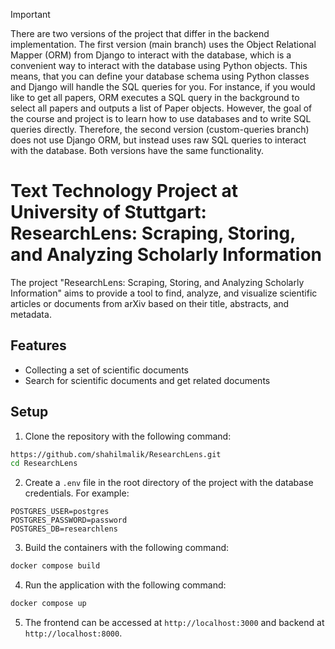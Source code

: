 > [!IMPORTANT]  
> There are two versions of the project that differ in the backend implementation. The first version (main branch) uses
the Object Relational Mapper (ORM) from Django to interact with the database, which is a convenient way to interact with
the database using Python objects. This means, that you can define your database schema using Python classes and Django
will handle the SQL queries for you. For instance, if you would like to get all papers, ORM executes a SQL query in the 
background to select all papers and outputs a list of Paper objects. However, the goal of the course and project is to
learn how to use databases and to write SQL queries directly. Therefore, the second version (custom-queries branch) does
not use Django ORM, but instead uses raw SQL queries to interact with the database. Both versions have the same functionality.

# Text Technology Project at University of Stuttgart: ResearchLens: Scraping, Storing, and Analyzing Scholarly Information

The project "ResearchLens: Scraping, Storing, and Analyzing Scholarly Information" aims to provide
a tool to find, analyze, and visualize scientific articles or documents from arXiv based on their title,
abstracts, and metadata.

## Features

- Collecting a set of scientific documents
- Search for scientific documents and get related documents

## Setup

1. Clone the repository with the following command:
```bash
https://github.com/shahilmalik/ResearchLens.git
cd ResearchLens
```

2. Create a `.env` file in the root directory of the project with the database credentials. For example:
```env
POSTGRES_USER=postgres
POSTGRES_PASSWORD=password
POSTGRES_DB=researchlens
```

3. Build the containers with the following command:
```bash
docker compose build
```

4. Run the application with the following command:
```bash
docker compose up
```

5. The frontend can be accessed at `http://localhost:3000` and backend at `http://localhost:8000`.
